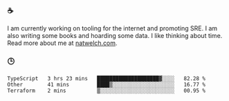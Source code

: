### ☕

I am currently working on tooling for the internet and promoting SRE. I am also writing some books and hoarding some data. I like thinking about time. Read more about me at [natwelch.com](https://natwelch.com).

### 🕒

<!--START_SECTION:waka-->
```text
TypeScript   3 hrs 23 mins   ████████████████████▓░░░░   82.28 % 
Other        41 mins         ████▒░░░░░░░░░░░░░░░░░░░░   16.77 % 
Terraform    2 mins          ▒░░░░░░░░░░░░░░░░░░░░░░░░   00.95 % 
```
<!--END_SECTION:waka-->
